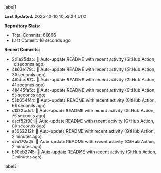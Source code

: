 
label1 
<!-- ACTIVITY_START -->
**Last Updated:** 2025-10-10 10:59:24 UTC

**Repository Stats:**
- Total Commits: 66666
- Last Commit: 16 seconds ago

**Recent Commits:**
- 2d1e25dab: 🤖 Auto-update README with recent activity (GitHub Action, 16 seconds ago)
- 4863e179c: 🤖 Auto-update README with recent activity (GitHub Action, 30 seconds ago)
- 4f0dcd874: 🤖 Auto-update README with recent activity (GitHub Action, 41 seconds ago)
- 48445fa5c: 🤖 Auto-update README with recent activity (GitHub Action, 53 seconds ago)
- 58b654f44: 🤖 Auto-update README with recent activity (GitHub Action, 66 seconds ago)
- c1522bdd1: 🤖 Auto-update README with recent activity (GitHub Action, 76 seconds ago)
- eecf52f90: 🤖 Auto-update README with recent activity (GitHub Action, 88 seconds ago)
- a66522121: 🤖 Auto-update README with recent activity (GitHub Action, 2 minutes ago)
- ebe170a25: 🤖 Auto-update README with recent activity (GitHub Action, 2 minutes ago)
- b90eb2745: 🤖 Auto-update README with recent activity (GitHub Action, 2 minutes ago)
<!-- ACTIVITY_END -->

label2
